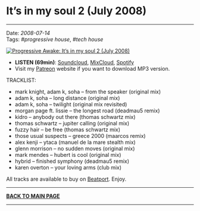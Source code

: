 # It’s in my soul 2 (July 2008) 

----

Date: *2008-07-14*  
Tags: *#progressive house*, *#tech house*  

[![Progressive Awake: It’s in my soul 2 (July 2008)](https://thumbnailer.mixcloud.com/unsafe/390x390/extaudio/f/3/2/a/9182-4f44-49e4-93a6-3efe5fb0cfbb)](https://soundcloud.com/progressiveawake2008/its-in-my-soul-2-july-2008)  

<!--[YouTube](https://youtu.be/rDjALruUaio), --> 
* **LISTEN (69min)**: [Soundcloud](https://soundcloud.com/progressiveawake2008/its-in-my-soul-2-july-2008), [MixCloud](https://www.mixcloud.com/progressiveawake2008/its-in-my-soul-2-july-2008/), [Spotify](https://open.spotify.com/playlist/4oiNECHLO9QvzxBHclqcV3?si=76135bb319074013)  
* Visit my [Patreon](https://www.patreon.com/shivioua) website if you want to download MP3 version.
<!--* [**Download MP3 (95MB, )**](https://1drv.ms/u/s!Alo3H0XlzdZxgUTydkyX9vJW6vd_?e=dAUesf)-->


TRACKLIST:  

* mark knight, adam k, soha – from the speaker (original mix)
* adam k, soha – long distance (original mix)
* adam k, soha – twilight (original mix revisited)
* morgan page ft. lissie – the longest road (deadmau5 remix)
* kidro – anybody out there (thomas schwartz mix)
* thomas schwartz – jupiter calling (original mix)
* fuzzy hair – be free (thomas schwartz mix)
* those usual suspects – greece 2000 (maarcos remix)
* alex kenji – ytaca (manuel de la mare stealth mix)
* glenn morrison – no sudden moves (original mix)
* mark mendes – hubert is cool (original mix)
* hybrid – finished symphony (deadmau5 remix)
* karen overton – your loving arms (club mix)

All tracks are available to buy on <a href="http://beatport.com" target="_blank">Beatport</a>.
Enjoy.

----

[**BACK TO MAIN PAGE**](./README.md)

---- 
